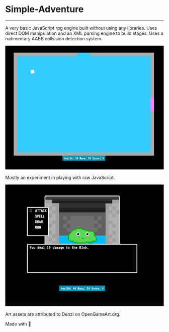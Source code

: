 # Simple-Adventure
------------------
A very basic JavaScript rpg engine built without using any libraries.
Uses direct DOM manipulation and an XML parsing engine to build stages.
Uses a rudimentary AABB collsision detection system.

<p align="center">
    <img src="/Documentation/overworld_01.png">
</p>

Mostly an experiment in playing with raw JavaScript.

<p align="center">
    <img src="/Documentation/fight_01.png">
</p>

Art assets are attributed to Denzi on OpenGameArt.org.

Made with :blue_heart: